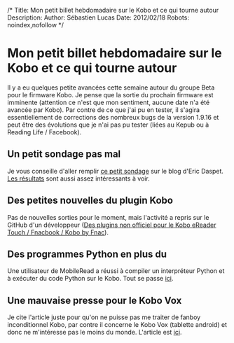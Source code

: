 /*
Title: Mon petit billet hebdomadaire sur le Kobo et ce qui tourne autour
Description: 
Author: Sébastien Lucas
Date: 2012/02/18
Robots: noindex,nofollow
*/
# Mon petit billet hebdomadaire sur le Kobo et ce qui tourne autour

Il y a eu quelques petite avancées cette semaine autour du groupe Beta pour le firmware Kobo. Je pense que la sortie du prochain firmware est imminente (attention ce n'est que mon sentiment, aucune date n'a été avancée par Kobo). Par contre de ce que j'ai pu en tester, il s'agira essentiellement de corrections des nombreux bugs de la version 1.9.16 et peut être des évolutions que je n'ai pas pu tester (liées au Kepub ou à Reading Life / Facebook).

## Un petit sondage pas mal

Je vous conseille d'aller remplir [ce petit sondage](http://n.survol.fr/n/votre-solution-de-lecture-attendue-pour-le-livre-numerique) sur le blog d'Eric Daspet. [Les résultats](/https///docs.google.com/spreadsheet/viewanalytics?formkey=dHRmWGVzTjBXVzhjUlBKdHRkdHJaUlE6MQ) sont aussi assez intéressants à voir.
## Des petites nouvelles du plugin Kobo

Pas de nouvelles sorties pour le moment, mais l'activité a repris sur le GitHub d'un développeur ([Des plugins non officiel pour le Kobo eReader Touch / Fnacbook / Kobo by Fnac](/blog/kobo-ereader-touch-plugin-1)).
## Des programmes Python en plus du

Une utilisateur de MobileRead a réussi à compiler un interpréteur Python et à exécuter du code Python sur le Kobo. Tout se passe [ici](http://www.mobileread.com/forums/showthread.php?p=1970374).
## Une mauvaise presse pour le Kobo Vox

Je cite l'article juste pour qu'on ne puisse pas me traiter de fanboy inconditionnel Kobo, par contre il concerne le Kobo Vox (tablette android) et donc ne m'intéresse pas le moins du monde. L'article est [ici](http://www.actualitte.com/actualite/lecture-numerique/tablettes/application-kobo-vox-une-cabale-contre-kobo-32033.htm).
